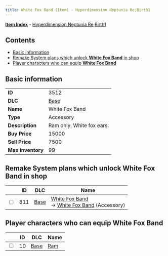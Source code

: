 ```yaml
---
title: White Fox Band (Item) - Hyperdimension Neptunia Re;Birth1
---
```


[**Item Index**](/neptunia/rb1/item/index.html) - [Hyperdimension Neptunia Re;Birth1](/neptunia/rb1)

## Contents

- [Basic information](#basic-information)
- [Remake System plans which unlock **White Fox Band** in shop](#remake-system-plans-which-unlock-white-fox-band-in-shop)
- [Player characters who can equip **White Fox Band**](#player-characters-who-can-equip-white-fox-band)
## Basic information

|   |   |
| -- | -- |
| **ID** | 3512 |
| **DLC** | [Base](/neptunia/rb1/dlc/1-base.html) |
| **Name** | White Fox Band |
| **Type** | Accessory |
| **Description** | Ram only. White fox ears. |
| **Buy Price** | 15000 |
| **Sell Price** | 7500 |
| **Max inventory** | 99 |


## Remake System plans which unlock **White Fox Band** in shop

|    | ID | DLC | Name |
| -- | -- | --- | ---- |
| <input type="checkbox" id="rb1-remake-1-811" class="trackbox" /> | 811 | [Base](/neptunia/rb1/dlc/1-base.html) | [White Fox Band](/neptunia/rb1/remake/1-811-white-fox-band.html)<br /> → [White Fox Band](/neptunia/rb1/item/1-3512-white-fox-band.html) (Accessory) |


## Player characters who can equip **White Fox Band**

|    | ID | DLC | Name |
| -- | -- | --- | ---- |
| <input type="checkbox" id="rb1-player-1-10" class="trackbox" /> | 10 | [Base](/neptunia/rb1/dlc/1-base.html) | [Ram](/neptunia/rb1/player/1-10-ram.html) |
